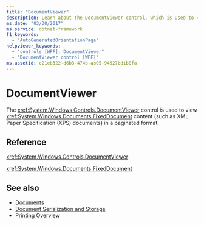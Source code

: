 ```yaml
---
title: "DocumentViewer"
description: Learn about the DocumentViewer control, which is used to view FixedDocument content in a paginated format.
ms.date: "03/30/2017"
ms.service: dotnet-framework
f1_keywords: 
  - "AutoGeneratedOrientationPage"
helpviewer_keywords: 
  - "controls [WPF], DocumentViewer"
  - "DocumentViewer control [WPF]"
ms.assetid: c21eb322-d6b3-474b-ab05-94527bd1b0fa
---
```

# DocumentViewer

The <xref:System.Windows.Controls.DocumentViewer> control is used to view <xref:System.Windows.Documents.FixedDocument> content (such as XML Paper Specification (XPS) documents) in a paginated format.

## Reference

<xref:System.Windows.Controls.DocumentViewer>

<xref:System.Windows.Documents.FixedDocument>

## See also

- [Documents](../advanced/documents.md)
- [Document Serialization and Storage](../advanced/document-serialization-and-storage.md)
- [Printing Overview](../documents/printing-overview.md)

